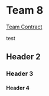 <html>
<body>
<h1>Team 8</h1>
<p><a href="https://docs.google.com/a/cornell.edu/document/d/1CoW08NZTIM5XFL9buUvyedzuWjra59PjsZewyJCq0u4/edit?usp=sharing">Team Contract</a></p>
<p>test</p>
<h2>Header 2</h2>
  <h3>Header 3</h3>
  <h4>Header 4</h4>
</body>
</html>
